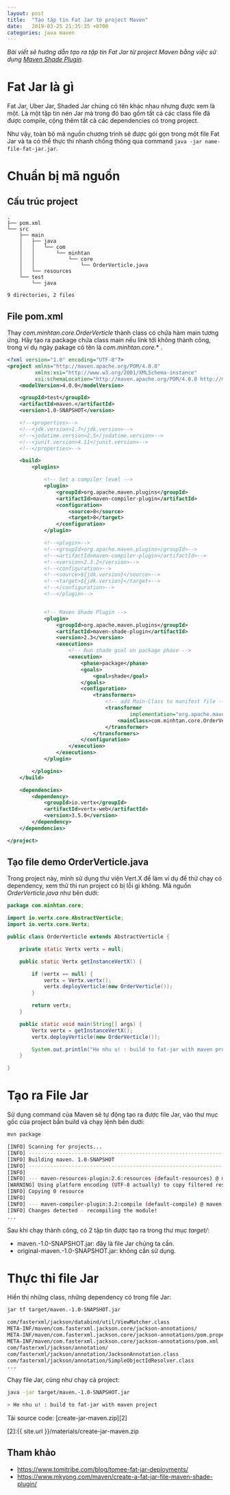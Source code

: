 ```yaml
---
layout: post
title:  "Tạo tập tin Fat Jar từ project Maven"
date:   2019-03-25 21:35:35 +0700
categories: java maven
---
```


*Bài viết sẽ hướng dẫn tạo ra tập tin Fat Jar từ project Maven bằng việc sử dụng [Maven Shade Plugin][1].*

# Fat Jar là gì

Fat Jar, Uber Jar, Shaded Jar chúng có tên khác nhau nhưng được xem là một. Là một tập tin nén Jar mà trong đó bao gồm tất cả các class file đã được compile, cộng thêm tất cả các dependencies có trong project.

Như vậy, toàn bộ mã nguồn chương trình sẽ được gói gọn trong một file Fat Jar và ta có thể thực thi nhanh chống thông qua command `java -jar name-file-fat-jar.jar`.

# Chuẩn bị mã nguồn

## Cấu trúc project

```text
.
├── pom.xml
└── src
    ├── main
    │   ├── java
    │   │   └── com
    │   │       └── minhtan
    │   │           └── core
    │   │               └── OrderVerticle.java
    │   └── resources
    └── test
        └── java

9 directories, 2 files
```

## File pom.xml

Thay *com.minhtan.core.OrderVerticle* thành class có chứa hàm main tương ứng. Hãy tạo ra package chứa class main nếu link tới không thành công, trong ví dụ ngày pakage có tên là *com.minhtan.core.** .

```xml
<?xml version="1.0" encoding="UTF-8"?>
<project xmlns="http://maven.apache.org/POM/4.0.0"
         xmlns:xsi="http://www.w3.org/2001/XMLSchema-instance"
         xsi:schemaLocation="http://maven.apache.org/POM/4.0.0 http://maven.apache.org/xsd/maven-4.0.0.xsd">
    <modelVersion>4.0.0</modelVersion>

    <groupId>test</groupId>
    <artifactId>maven.</artifactId>
    <version>1.0-SNAPSHOT</version>

    <!--<properties>-->
    <!--<jdk.version>1.7</jdk.version>-->
    <!--<jodatime.version>2.5</jodatime.version>-->
    <!--<junit.version>4.11</junit.version>-->
    <!--</properties>-->

    <build>
        <plugins>

            <!-- Set a compiler level -->
            <plugin>
                <groupId>org.apache.maven.plugins</groupId>
                <artifactId>maven-compiler-plugin</artifactId>
                <configuration>
                    <source>8</source>
                    <target>8</target>
                </configuration>
            </plugin>

            <!--<plugin>-->
            <!--<groupId>org.apache.maven.plugins</groupId>-->
            <!--<artifactId>maven-compiler-plugin</artifactId>-->
            <!--<version>2.3.2</version>-->
            <!--<configuration>-->
            <!--<source>${jdk.version}</source>-->
            <!--<target>${jdk.version}</target>-->
            <!--</configuration>-->
            <!--</plugin>-->


            <!-- Maven Shade Plugin -->
            <plugin>
                <groupId>org.apache.maven.plugins</groupId>
                <artifactId>maven-shade-plugin</artifactId>
                <version>2.3</version>
                <executions>
                    <!-- Run shade goal on package phase -->
                    <execution>
                        <phase>package</phase>
                        <goals>
                            <goal>shade</goal>
                        </goals>
                        <configuration>
                            <transformers>
                                <!-- add Main-Class to manifest file -->
                                <transformer
                                        implementation="org.apache.maven.plugins.shade.resource.ManifestResourceTransformer">
                                    <mainClass>com.minhtan.core.OrderVerticle</mainClass>
                                </transformer>
                            </transformers>
                        </configuration>
                    </execution>
                </executions>
            </plugin>

        </plugins>
    </build>

    <dependencies>
        <dependency>
            <groupId>io.vertx</groupId>
            <artifactId>vertx-web</artifactId>
            <version>3.5.0</version>
        </dependency>
    </dependencies>

</project>
```

## Tạo file demo OrderVerticle.java

Trong project này, mình sử dụng thư viện Vert.X để làm ví dụ để thử chạy có dependency, xem thử thi run project có bị lỗi gì không. Mã nguồn *OrderVerticle.java* như bên dưới:

```Java
package com.minhtan.core;

import io.vertx.core.AbstractVerticle;
import io.vertx.core.Vertx;

public class OrderVerticle extends AbstractVerticle {

    private static Vertx vertx = null;

    public static Vertx getInstanceVertX() {

        if (vertx == null) {
            vertx = Vertx.vertx();
            vertx.deployVerticle(new OrderVerticle());
        }

        return vertx;
    }

    public static void main(String[] args) {
        Vertx vertx = getInstanceVertX();
        vertx.deployVerticle(new OrderVerticle());

        System.out.println("He nhu u! : build to fat-jar with maven project ");
    }

}
```

# Tạo ra File Jar

Sử dụng command của Maven sẽ tự động tạo ra được file Jar, vào thư mục gốc của project bần build và chạy lệnh bên dưới:

```bash
mvn package

[INFO] Scanning for projects...
[INFO] ------------------------------------------------------------------------
[INFO] Building maven. 1.0-SNAPSHOT
[INFO] ------------------------------------------------------------------------
[INFO]
[INFO] --- maven-resources-plugin:2.6:resources (default-resources) @ maven. ---
[WARNING] Using platform encoding (UTF-8 actually) to copy filtered resources, i.e. build is platform dependent!
[INFO] Copying 0 resource
[INFO]
[INFO] --- maven-compiler-plugin:3.2:compile (default-compile) @ maven. ---
[INFO] Changes detected - recompiling the module!
...
```

Sau khi chạy thành công, có 2 tập tin được tạo ra trong thư mục *target/*:

- maven.-1.0-SNAPSHOT.jar: đây là file Jar chúng ta cần.
- original-maven.-1.0-SNAPSHOT.jar: không cần sử dụng.

# Thực thi file Jar

Hiển thị những class, những dependency có trong file Jar:

```bash
jar tf target/maven.-1.0-SNAPSHOT.jar

com/fasterxml/jackson/databind/util/ViewMatcher.class
META-INF/maven/com.fasterxml.jackson.core/jackson-annotations/
META-INF/maven/com.fasterxml.jackson.core/jackson-annotations/pom.properties
META-INF/maven/com.fasterxml.jackson.core/jackson-annotations/pom.xml
com/fasterxml/jackson/annotation/
com/fasterxml/jackson/annotation/JacksonAnnotation.class
com/fasterxml/jackson/annotation/SimpleObjectIdResolver.class
...
```

Chạy file Jar, cũng như chạy cả project:

```bash
java -jar target/maven.-1.0-SNAPSHOT.jar

> He nhu u! : build to fat-jar with maven project
```

Tải source code: [create-jar-maven.zip][2]

[1]:https://maven.apache.org/plugins/maven-shade-plugin/
[2]:{{ site.url }}/materials/create-jar-maven.zip

## Tham khảo

- https://www.tomitribe.com/blog/tomee-fat-jar-deployments/
- https://www.mkyong.com/maven/create-a-fat-jar-file-maven-shade-plugin/